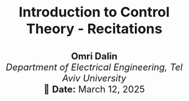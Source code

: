 #  

<p style="margin-top: 100px; text-align: center; font-size: 36px; font-weight: bold;">
Introduction to Control Theory - Recitations
</p>

<p style="text-align: center; font-size: 24px;">
<b>Omri Dalin</b><br>
<i>Department of Electrical Engineering, Tel Aviv University</i><br>
📅 <b>Date:</b> March 12, 2025
</p>


